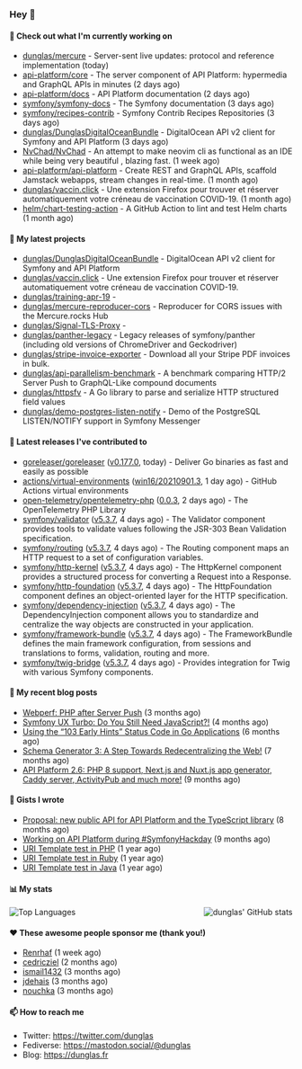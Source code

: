 ### Hey 👋

#### 👷 Check out what I'm currently working on

- [dunglas/mercure](https://github.com/dunglas/mercure) - Server-sent live updates: protocol and reference implementation (today)
- [api-platform/core](https://github.com/api-platform/core) - The server component of API Platform: hypermedia and GraphQL APIs in minutes (2 days ago)
- [api-platform/docs](https://github.com/api-platform/docs) - API Platform documentation (2 days ago)
- [symfony/symfony-docs](https://github.com/symfony/symfony-docs) - The Symfony documentation (3 days ago)
- [symfony/recipes-contrib](https://github.com/symfony/recipes-contrib) - Symfony Contrib Recipes Repositories (3 days ago)
- [dunglas/DunglasDigitalOceanBundle](https://github.com/dunglas/DunglasDigitalOceanBundle) - DigitalOcean API v2 client for Symfony and API Platform (3 days ago)
- [NvChad/NvChad](https://github.com/NvChad/NvChad) - An attempt to make neovim cli as functional as an IDE while being very beautiful , blazing fast. (1 week ago)
- [api-platform/api-platform](https://github.com/api-platform/api-platform) - Create REST and GraphQL APIs, scaffold Jamstack webapps, stream changes in real-time. (1 month ago)
- [dunglas/vaccin.click](https://github.com/dunglas/vaccin.click) - Une extension Firefox pour trouver et réserver automatiquement votre créneau de vaccination COVID-19. (1 month ago)
- [helm/chart-testing-action](https://github.com/helm/chart-testing-action) - A GitHub Action to lint and test Helm charts (1 month ago)

#### 🌱 My latest projects

- [dunglas/DunglasDigitalOceanBundle](https://github.com/dunglas/DunglasDigitalOceanBundle) - DigitalOcean API v2 client for Symfony and API Platform
- [dunglas/vaccin.click](https://github.com/dunglas/vaccin.click) - Une extension Firefox pour trouver et réserver automatiquement votre créneau de vaccination COVID-19.
- [dunglas/training-apr-19](https://github.com/dunglas/training-apr-19) - 
- [dunglas/mercure-reproducer-cors](https://github.com/dunglas/mercure-reproducer-cors) - Reproducer for CORS issues with the Mercure.rocks Hub
- [dunglas/Signal-TLS-Proxy](https://github.com/dunglas/Signal-TLS-Proxy) - 
- [dunglas/panther-legacy](https://github.com/dunglas/panther-legacy) - Legacy releases of symfony/panther (including old versions of ChromeDriver and Geckodriver)
- [dunglas/stripe-invoice-exporter](https://github.com/dunglas/stripe-invoice-exporter) - Download all your Stripe PDF invoices in bulk.
- [dunglas/api-parallelism-benchmark](https://github.com/dunglas/api-parallelism-benchmark) - A benchmark comparing HTTP/2 Server Push to GraphQL-Like compound documents
- [dunglas/httpsfv](https://github.com/dunglas/httpsfv) - A Go library to parse and serialize HTTP structured field values
- [dunglas/demo-postgres-listen-notify](https://github.com/dunglas/demo-postgres-listen-notify) - Demo of the PostgreSQL LISTEN/NOTIFY support in Symfony Messenger

#### 🔭 Latest releases I've contributed to

- [goreleaser/goreleaser](https://github.com/goreleaser/goreleaser) ([v0.177.0](https://github.com/goreleaser/goreleaser/releases/tag/v0.177.0), today) - Deliver Go binaries as fast and easily as possible
- [actions/virtual-environments](https://github.com/actions/virtual-environments) ([win16/20210901.3](https://github.com/actions/virtual-environments/releases/tag/win16%2F20210901.3), 1 day ago) - GitHub Actions virtual environments
- [open-telemetry/opentelemetry-php](https://github.com/open-telemetry/opentelemetry-php) ([0.0.3](https://github.com/open-telemetry/opentelemetry-php/releases/tag/0.0.3), 2 days ago) - The OpenTelemetry PHP Library
- [symfony/validator](https://github.com/symfony/validator) ([v5.3.7](https://github.com/symfony/validator/releases/tag/v5.3.7), 4 days ago) - The Validator component provides tools to validate values following the JSR-303 Bean Validation specification.
- [symfony/routing](https://github.com/symfony/routing) ([v5.3.7](https://github.com/symfony/routing/releases/tag/v5.3.7), 4 days ago) - The Routing component maps an HTTP request to a set of configuration variables.
- [symfony/http-kernel](https://github.com/symfony/http-kernel) ([v5.3.7](https://github.com/symfony/http-kernel/releases/tag/v5.3.7), 4 days ago) - The HttpKernel component provides a structured process for converting a Request into a Response.
- [symfony/http-foundation](https://github.com/symfony/http-foundation) ([v5.3.7](https://github.com/symfony/http-foundation/releases/tag/v5.3.7), 4 days ago) - The HttpFoundation component defines an object-oriented layer for the HTTP specification.
- [symfony/dependency-injection](https://github.com/symfony/dependency-injection) ([v5.3.7](https://github.com/symfony/dependency-injection/releases/tag/v5.3.7), 4 days ago) - The DependencyInjection component allows you to standardize and centralize the way objects are constructed in your application.
- [symfony/framework-bundle](https://github.com/symfony/framework-bundle) ([v5.3.7](https://github.com/symfony/framework-bundle/releases/tag/v5.3.7), 4 days ago) - The FrameworkBundle defines the main framework configuration, from sessions and translations to forms, validation, routing and more.
- [symfony/twig-bridge](https://github.com/symfony/twig-bridge) ([v5.3.7](https://github.com/symfony/twig-bridge/releases/tag/v5.3.7), 4 days ago) - Provides integration for Twig with various Symfony components.

#### 📜 My recent blog posts

- [Webperf: PHP after Server Push](https://dunglas.fr/2021/05/webperf-php-after-server-push/) (3 months ago)
- [Symfony UX Turbo: Do You Still Need JavaScript?!](https://dunglas.fr/2021/04/symfony-ux-turbo-do-you-still-need-javascript/) (4 months ago)
- [Using the “103 Early Hints” Status Code in Go Applications](https://dunglas.fr/2021/02/using-the-103-early-hints-status-code-in-go-applications/) (6 months ago)
- [Schema Generator 3: A Step Towards Redecentralizing the Web!](https://dunglas.fr/2021/01/schema-generator-3-a-step-towards-redecentralizing-the-web/) (7 months ago)
- [API Platform 2.6: PHP 8 support, Next.js and Nuxt.js app generator, Caddy server, ActivityPub and much more!](https://dunglas.fr/2020/12/api-platform-2-6-php-8-support-next-js-and-nuxt-js-app-generator-caddy-server-activitypub-and-much-more/) (9 months ago)

#### 📓 Gists I wrote

- [Proposal: new public API for API Platform and the TypeScript library](https://gist.github.com/4da2026f34bf7f18e1db955ef8a9b417) (8 months ago)
- [Working on API Platform during #SymfonyHackday](https://gist.github.com/3949272d40e6390cdd2850a4f312a02a) (9 months ago)
- [URI Template test in PHP](https://gist.github.com/5b10b586427cf66e78a968f82f80691a) (1 year ago)
- [URI Template test in Ruby](https://gist.github.com/ec793690f66167cb849c02284ecf748d) (1 year ago)
- [URI Template test in Java](https://gist.github.com/788b70312231d24e46d7632c634784f5) (1 year ago)

#### 📊 My stats

<img align="right" alt="dunglas' GitHub stats" src="https://github-readme-stats.vercel.app/api?username=dunglas&count_private=1&show_icons=true">

![Top Languages](https://github-readme-stats.vercel.app/api/top-langs/?username=dunglas)

#### ❤️ These awesome people sponsor me (thank you!)

- [Renrhaf](https://github.com/Renrhaf) (1 week ago)
- [cedricziel](https://github.com/cedricziel) (2 months ago)
- [ismail1432](https://github.com/ismail1432) (3 months ago)
- [jdehais](https://github.com/jdehais) (3 months ago)
- [nouchka](https://github.com/nouchka) (3 months ago)

#### 📫 How to reach me

- Twitter: https://twitter.com/dunglas
- Fediverse: https://mastodon.social/@dunglas
- Blog: https://dunglas.fr

